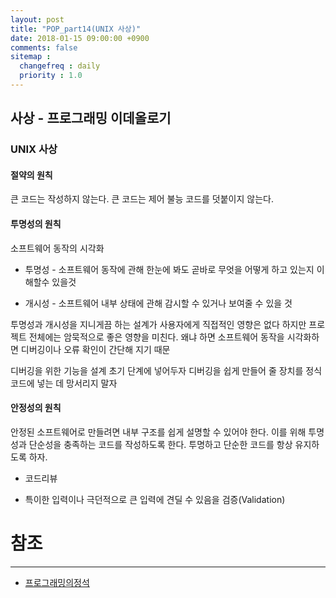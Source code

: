 ```yaml
---
layout: post
title: "POP_part14(UNIX 사상)"
date: 2018-01-15 09:00:00 +0900
comments: false
sitemap :
  changefreq : daily
  priority : 1.0
---
```


## 사상 - 프로그래밍 이데올로기

### UNIX 사상

#### 절약의 원칙

큰 코드는 작성하지 않는다.
큰 코드는 제어 불능 코드를 덧붙이지 않는다.

#### 투명성의 원칙

소프트웨어 동작의 시각화

* 투명성 - 소프트웨어 동작에 관해 한눈에 봐도 곧바로 무엇을 어떻게 하고 있는지 이해할수 있을것

* 개시성 - 소프트웨어 내부 상태에 관해 감시할 수 있거나 보여줄 수 있을 것

투명성과 개시성을 지니게끔 하는 설계가 사용자에게 직접적인 영향은 없다 하지만 프로젝트 전체에는 암묵적으로 좋은 영향을 미친다.
왜냐 하면 소프트웨어 동작을 시각화하면 디버깅이나 오류 확인이 간단해 지기 때문

디버깅을 위한 기능을 설계 초기 단계에 넣어두자
디버깅을 쉽게 만들어 줄 장치를 정식 코드에 넣는 데 망서리지 말자

#### 안정성의 원칙

안정된 소프트웨어로 만들려면 내부 구조를 쉽게 설명할 수 있어야 한다. 이를 위해 투명성과 단순성을 충족하는 코드를 작성하도록 한다.
투명하고 단순한 코드를 항상 유지하도록 하자.

* 코드리뷰

* 특이한 입력이나 극던적으로 큰 입력에 견딜 수 있음을 검증(Validation)



# 참조
-----
* [프로그래밍의정석](http://www.yes24.com/24/Goods/55254076?Acode=101)
